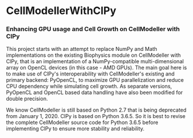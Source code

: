 # CellModellerWithClPy
### Enhancing GPU usage and Cell Growth on CellModeller with ClPy

This project starts with an attempt to replace NumPy and Math implementations on the existing Biophysics module on CellModeller with ClPy, that is an implementation of a NumPy-compatible multi-dimensional array on OpenCL devices (in this case - AMD GPUs). The main goal here is to make use of ClPy's interoperability with CellModeller's existing and primary backend: PyOpenCL, to maximize GPU parallelization and reduce CPU dependency while simulating cell growth. As separate versions, PyOpenCL and OpenCL based data handling have also been modified for double precision.

We know CellModeller is still based on Python 2.7 that is being deprecated from January 1, 2020. ClPy is based on Python 3.6.5. So it is best to revise the complete CellModeller source code for Python 3.6.5 before implementing ClPy to ensure more stability and reliability.

